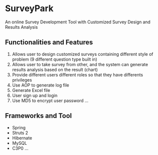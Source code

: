 # SurveyPark
An online Survey Development Tool with Customized Survey Design and Results Analysis

## Functionalities and Features
1. Allows user to design customized surveys containing different style of problem (9 different question type built in)
2. Allows user to take survey from other, and the system can generate results analysis based on the result (chart)
3. Provide different users different roles so that they have differents privileges
4. Use AOP to generate log file
5. Generate Excel file
6. User sign up and login
7. Use MD5 to encrypt user password
...

## Frameworks and Tool
* Spring
* Struts 2
* Hibernate
* MySQL
* C3P0
...
